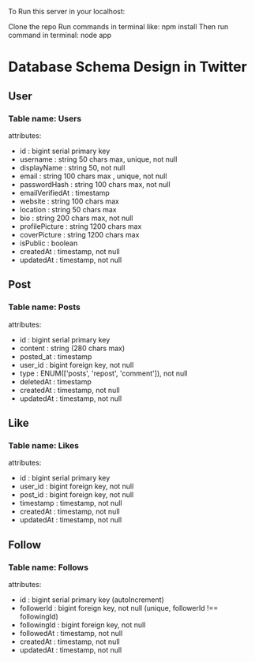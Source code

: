 To Run this server in your localhost:

Clone the repo
Run commands in terminal like: npm install
Then run command in terminal: node app

# **Database Schema Design in Twitter**

## User
### Table name: Users
  attributes: 
- id : bigint serial primary key 
- username : string 50 chars max, unique, not null
- displayName : string 50, not null
- email : string 100 chars max , unique, not null
- passwordHash : string 100 chars max, not null
- emailVerifiedAt : timestamp
- website : string 100 chars max
- location : string 50 chars max
- bio : string 200 chars max, not null
- profilePicture : string 1200 chars max
- coverPicture : string 1200 chars max
- isPublic : boolean
- createdAt : timestamp, not null
- updatedAt : timestamp, not null

## Post
### Table name: Posts
  attributes:
- id : bigint serial primary key
- content : string (280 chars max)
- posted_at : timestamp
- user_id : bigint foreign key, not null
- type : ENUM(['posts', 'repost', 'comment']), not null
- deletedAt : timestamp
- createdAt : timestamp, not null
- updatedAt : timestamp, not null

## Like
### Table name: Likes
  attributes:
- id : bigint serial primary key
- user_id : bigint foreign key, not null
- post_id : bigint foreign key, not null
- timestamp : timestamp, not null
- createdAt : timestamp, not null
- updatedAt : timestamp, not null

## Follow
### Table name: Follows
  attributes:
- id :  bigint serial primary key (autoIncrement)
- followerId :  bigint foreign key, not null (unique, followerId !== followingId)
- followingId :  bigint foreign key, not null
- followedAt : timestamp, not null
- createdAt : timestamp, not null
- updatedAt : timestamp, not null
    
